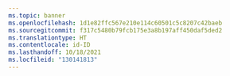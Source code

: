 ```yaml
---
ms.topic: banner
ms.openlocfilehash: 1d1e82ffc567e210e114c60501c5c8207c42baeb
ms.sourcegitcommit: f317c5480b79fcb175e3a8b197aff450daf5ded2
ms.translationtype: HT
ms.contentlocale: id-ID
ms.lasthandoff: 10/18/2021
ms.locfileid: "130141813"
---
```

